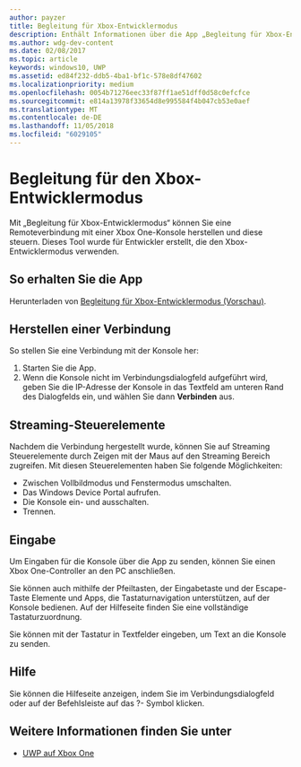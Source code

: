 ```yaml
---
author: payzer
title: Begleitung für Xbox-Entwicklermodus
description: Enthält Informationen über die App „Begleitung für Xbox-Entwicklermodus“.
ms.author: wdg-dev-content
ms.date: 02/08/2017
ms.topic: article
keywords: windows10, UWP
ms.assetid: ed84f232-ddb5-4ba1-bf1c-578e8df47602
ms.localizationpriority: medium
ms.openlocfilehash: 0054b71276eec33f87ff1ae51dff0d58c0efcfce
ms.sourcegitcommit: e814a13978f33654d8e995584f4b047cb53e0aef
ms.translationtype: MT
ms.contentlocale: de-DE
ms.lasthandoff: 11/05/2018
ms.locfileid: "6029105"
---
```

# <a name="xbox-dev-mode-companion"></a>Begleitung für den Xbox-Entwicklermodus

Mit „Begleitung für Xbox-Entwicklermodus“ können Sie eine Remoteverbindung mit einer Xbox One-Konsole herstellen und diese steuern. Dieses Tool wurde für Entwickler erstellt, die den Xbox-Entwicklermodus verwenden.

## <a name="how-to-get-the-app"></a>So erhalten Sie die App  
Herunterladen von [Begleitung für Xbox-Entwicklermodus (Vorschau)](https://www.microsoft.com/store/p/xbox-dev-mode-companion/9nblggh519cp).

## <a name="how-to-connect"></a>Herstellen einer Verbindung   
So stellen Sie eine Verbindung mit der Konsole her:

1. Starten Sie die App.   
2. Wenn die Konsole nicht im Verbindungsdialogfeld aufgeführt wird, geben Sie die IP-Adresse der Konsole in das Textfeld am unteren Rand des Dialogfelds ein, und wählen Sie dann **Verbinden** aus.

## <a name="streaming-controls"></a>Streaming-Steuerelemente
Nachdem die Verbindung hergestellt wurde, können Sie auf Streaming Steuerelemente durch Zeigen mit der Maus auf den Streaming Bereich zugreifen. Mit diesen Steuerelementen haben Sie folgende Möglichkeiten:
* Zwischen Vollbildmodus und Fenstermodus umschalten.
* Das Windows Device Portal aufrufen.
* Die Konsole ein- und ausschalten.
* Trennen.

## <a name="input"></a>Eingabe
Um Eingaben für die Konsole über die App zu senden, können Sie einen Xbox One-Controller an den PC anschließen.   
    
Sie können auch mithilfe der Pfeiltasten, der Eingabetaste und der Escape-Taste Elemente und Apps, die Tastaturnavigation unterstützen, auf der Konsole bedienen. Auf der Hilfeseite finden Sie eine vollständige Tastaturzuordnung.   
   
Sie können mit der Tastatur in Textfelder eingeben, um Text an die Konsole zu senden.   

## <a name="help"></a>Hilfe
Sie können die Hilfeseite anzeigen, indem Sie im Verbindungsdialogfeld oder auf der Befehlsleiste auf das ?- Symbol klicken.

## <a name="see-also"></a>Weitere Informationen finden Sie unter
- [UWP auf Xbox One](index.md)
